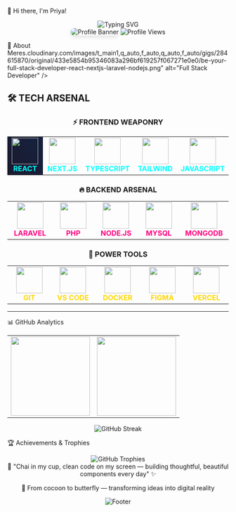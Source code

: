 🦋 Hi there, I'm Priya!
<div align="center">
  <img src="https://readme-typing-svg.herokuapp.com/?font=Fira+Code&size=32&duration=2800&pause=2000&color=A855F7&center=true&vCenter=true&width=940&lines=Full+Stack+Developer+%F0%9F%9A%80;Laravel+%7C+React+%7C+TypeScript;Building+Beautiful+Digital+Experiences+%E2%9C%A8" alt="Typing SVG" />
</div>
<div align="center">
  <img src="https://github.com/user-attachments/assets/a96549fe-8966-472e-b952-616f3a6bcf63" alt="Profile Banner" style="border-radius: 15px; box-shadow: 0 4px 8px rgba(0,0,0,0.1);" />
  <img src="https://komarev.com/ghpvc/?username=priyakumari1209&label=Profile%20views&color=blueviolet&style=for-the-badge" alt="Profile Views" />
</div>


🌟 About Meres.cloudinary.com/images/t_main1,q_auto,f_auto,q_auto,f_auto/gigs/284615870/original/433e5854b95346083a296bf619257f067271e0e0/be-your-full-stack-developer-react-nextjs-laravel-nodejs.png" alt="Full Stack Developer" />
</td>
</tr>
</table>

## 🛠️ **TECH ARSENAL**

<div align="center">

### ⚡ **FRONTEND WEAPONRY**
<table>
<tr>
<td align="center" width="120" style="background: linear-gradient(45deg, #1a1a2e, #16213e);">
<img src="https://skillicons.dev/icons?i=react&theme=dark" width="60"/>
<br><strong style="color: #00ffff;">REACT</strong>

</td>
<td align="center" width="120">
<img src="https://skillicons.dev/icons?i=nextjs&theme=dark" width="60"/>
<br><strong style="color: #00ffff;">NEXT.JS</strong>

</td>
<td align="center" width="120">
<img src="https://skillicons.dev/icons?i=ts&theme=dark" width="60"/>
<br><strong style="color: #00ffff;">TYPESCRIPT</strong>

</td>
<td align="center" width="120">
<img src="https://skillicons.dev/icons?i=tailwind&theme=dark" width="60"/>
<br><strong style="color: #00ffff;">TAILWIND</strong>

</td>
<td align="center" width="120">
<img src="https://skillicons.dev/icons?i=js&theme=dark" width="60"/>
<br><strong style="color: #00ffff;">JAVASCRIPT</strong>

</td>
</tr>
</table>

### 🔥 **BACKEND ARSENAL**
<table>
<tr>
<td align="center" width="120">
<img src="https://skillicons.dev/icons?i=laravel&theme=dark" width="60"/>
<br><strong style="color: #ff0080;">LARAVEL</strong>

</td>
<td align="center" width="120">
<img src="https://skillicons.dev/icons?i=php&theme=dark" width="60"/>
<br><strong style="color: #ff0080;">PHP</strong>

</td>
<td align="center" width="120">
<img src="https://skillicons.dev/icons?i=nodejs&theme=dark" width="60"/>
<br><strong style="color: #ff0080;">NODE.JS</strong>

</td>
<td align="center" width="120">
<img src="https://skillicons.dev/icons?i=mysql&theme=dark" width="60"/>
<br><strong style="color: #ff0080;">MYSQL</strong>

</td>
<td align="center" width="120">
<img src="https://skillicons.dev/icons?i=mongodb&theme=dark" width="60"/>
<br><strong style="color: #ff0080;">MONGODB</strong>

</td>
</tr>
</table>

### 💎 **POWER TOOLS**
<table>
<tr>
<td align="center" width="120">
<img src="https://skillicons.dev/icons?i=git&theme=dark" width="60"/>
<br><strong style="color: #ffd700;">GIT</strong>
</td>
<td align="center" width="120">
<img src="https://skillicons.dev/icons?i=vscode&theme=dark" width="60"/>
<br><strong style="color: #ffd700;">VS CODE</strong>
</td>
<td align="center" width="120">
<img src="https://skillicons.dev/icons?i=docker&theme=dark" width="60"/>
<br><strong style="color: #ffd700;">DOCKER</strong>
</td>
<td align="center" width="120">
<img src="https://skillicons.dev/icons?i=figma&theme=dark" width="60"/>
<br><strong style="color: #ffd700;">FIGMA</strong>
</td>
<td align="center" width="120">
<img src="https://skillicons.dev/icons?i=vercel&theme=dark" width="60"/>
<br><strong style="color: #ffd700;">VERCEL</strong>
</td>
</tr>
</table>

</div>

---


📊 GitHub Analytics
<div align="center">
  <table>
    <tr>
      <td>
        <img height="180em" src="https://github-readme-stats.vercel.app/api?username=priyakumari1209&show_icons=true&theme=tokyonight&include_all_commits=true&count_private=true&hide_border=true"/>
      </td>
      <td>
        <img height="180em" src="https://github-readme-stats.vercel.app/api/top-langs/?username=priyakumari1209&layout=compact&langs_count=8&theme=tokyonight&hide_border=true"/>
      </td>
    </tr>
  </table>
</div>
<div align="center">
  <img src="https://github-readme-streak-stats.herokuapp.com/?user=priyakumari1209&theme=tokyonight&hide_border=true" alt="GitHub Streak" />
</div>

🏆 Achievements & Trophies
<div align="center">
  <img src="https://github-profile-trophy.vercel.app/?username=priyakumari1209&theme=tokyonight&no-frame=true&no-bg=true&margin-w=4&row=1" alt="GitHub Trophies" />
</div>



<div align="center">
💫 "Chai in my cup, clean code on my screen — building thoughtful, beautiful components every day" ✨

🦋 From cocoon to butterfly — transforming ideas into digital reality
</div>

<div align="center">
  <img src="https://capsule-render.vercel.app/api?type=waving&color=gradient&customColorList=6,11,20&height=100&section=footer&reversal=false&textBg=false" alt="Footer" />
</div>
